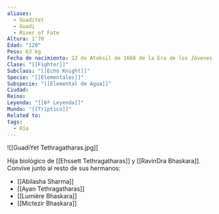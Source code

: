 ```yaml
---
aliases:
  - GuadiYet
  - Guadi
  - River of Fate
Altura: 1'70
Edad: "120"
Peso: 63 kg
Fecha de nacimiento: 12 de Atoksil de 1668 de la Era de los Jóvenes
Clase: "[[Fighter]]"
Subclass: "[[Echo Knight]]"
Specie: "[[Elementales]]"
Subspecie: "[[Elemental de Agua]]"
Ciudad: 
Reino: 
Leyenda: "[[6º Leyenda]]"
Mundo: "[[Tríptico]]"
Related to: 
tags:
  - Río
---
```

![[GuadiYet Tethragatharas.jpg]]

Hija biológico de [[Ehssett Tethragatharas]] y [[RavinDra Bhaskara]]. Convive junto al resto de sus hermanos:
- [[Abilasha Sharma]]
- [[Ayan Tethragatharas]]
- [[Lumière Bhaskara]]
- [[Mictezir Bhaskara]]